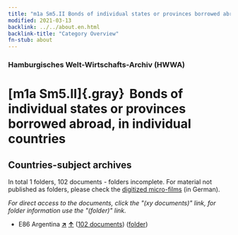 ```yaml
---
title: "m1a Sm5.II Bonds of individual states or provinces borrowed abroad, in individual countries"
modified: 2021-03-13
backlink: ../../about.en.html
backlink-title: "Category Overview"
fn-stub: about
---
```


### Hamburgisches Welt-Wirtschafts-Archiv (HWWA)

# [m1a Sm5.II]{.gray}&#8201; Bonds of individual states or provinces borrowed abroad, in individual countries&#160; 







## Countries-subject archives





In total 1 folders, 102 documents - folders incomplete.
For material not published as folders, please check the [digitized micro-films](/film/h1_sh.de.html) (in German).

_For direct access to the documents, click the "(xy documents)" link, for folder information use the "(folder)" link._


- E86 Argentina [**&nearr;**](../../../geo/i/141692/about.en.html "Argentina (all folders)") [**&uarr;**](../../../geo/about.en.html#E86 "Country category system") (<a href="https://pm20.zbw.eu/iiifview/folder/sh/141692,144847" title="about: Argentina : Bonds of individual states or provinces borrowed abroad, in individual countries" target="_blank">102 documents</a>) ([folder](../../../../folder/sh/1416xx/141692/1448xx/144847/about.en.html))








